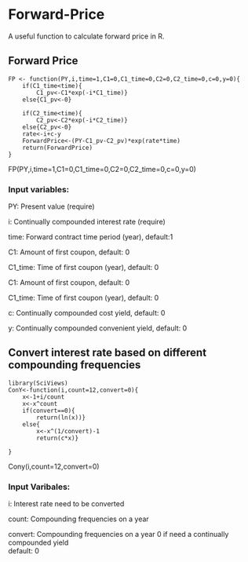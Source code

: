 # Forward-Price

A useful function to calculate forward price in R.

## Forward Price


	FP <- function(PY,i,time=1,C1=0,C1_time=0,C2=0,C2_time=0,c=0,y=0){
		if(C1_time<time){
			C1_pv<-C1*exp(-i*C1_time)} 
		else{C1_pv<-0}

		if(C2_time<time){
			C2_pv<-C2*exp(-i*C2_time)}
		else{C2_pv<-0}
		rate<-i+c-y
		ForwardPrice<-(PY-C1_pv-C2_pv)*exp(rate*time)
		return(ForwardPrice)
	}


FP(PY,i,time=1,C1=0,C1_time=0,C2=0,C2_time=0,c=0,y=0)

### Input variables:
  
  PY: Present value (require)
  
  i: Continually compounded interest rate (require)
  
  time: Forward contract time period (year), default:1
  
  C1: Amount of first coupon, default: 0
  
  C1_time: Time of first coupon (year), default: 0
  
  C1: Amount of first coupon, default: 0
  
  C1_time: Time of first coupon (year), default: 0
  
  c: Continually compounded cost yield, default: 0
  
  y: Continually compounded convenient yield, default: 0


## Convert interest rate based on different compounding frequencies



	library(SciViews)
	ConY<-function(i,count=12,convert=0){
		x<-1+i/count
		x<-x^count
		if(convert==0){
			return(ln(x))}
		else{
			x<-x^(1/convert)-1
			return(c*x)}

	}


Cony(i,count=12,convert=0)

### Input Varibales:

i: Interest rate need to be converted

count: Compounding frequencies on a year

convert: Compounding frequencies on a year
       0 if need a continually compounded yield	 
       default: 0

